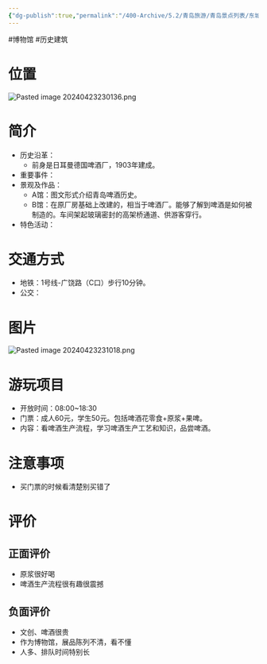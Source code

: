 ```yaml
---
{"dg-publish":true,"permalink":"/400-Archive/5.2/青岛旅游/青岛景点列表/东城区及其周边/青岛啤酒博物馆/","tags":["博物馆","历史建筑"]}
---
```


#博物馆 #历史建筑 
# 位置
![Pasted image 20240423230136.png](/img/user/800-%E5%85%B6%E4%BB%96/801-%E5%9B%BE%E7%89%87/Pasted%20image%2020240423230136.png)
# 简介
- 历史沿革：
	- 前身是日耳曼德国啤酒厂，1903年建成。
- 重要事件：
- 景观及作品：
	- A馆：图文形式介绍青岛啤酒历史。
	- B馆：在原厂房基础上改建的，相当于啤酒厂。能够了解到啤酒是如何被制造的。车间架起玻璃密封的高架桥通道、供游客穿行。
- 特色活动：
# 交通方式
- 地铁：1号线-广饶路（C口）步行10分钟。
- 公交：
# 图片
![Pasted image 20240423231018.png](/img/user/800-%E5%85%B6%E4%BB%96/801-%E5%9B%BE%E7%89%87/Pasted%20image%2020240423231018.png)
# 游玩项目
- 开放时间：08:00~18:30
- 门票：成人60元，学生50元。包括啤酒花零食+原浆+果啤。
- 内容：看啤酒生产流程，学习啤酒生产工艺和知识，品尝啤酒。
# 注意事项
- 买门票的时候看清楚别买错了
# 评价
## 正面评价
- 原浆很好喝
- 啤酒生产流程很有趣很震撼
## 负面评价
- 文创、啤酒很贵
- 作为博物馆，展品陈列不清，看不懂
- 人多、排队时间特别长
